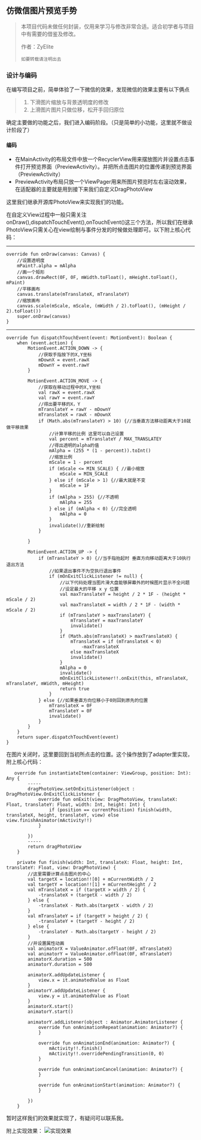 ##  仿微信图片预览手势  

> 本项目代码未做任何封装，仅用来学习与修改非常合适。适合初学者与项目中有需要的借鉴及修改。
> 
> 作者：ZyElite
> 
>     如要转载请注明出去


### 设计与编码
在编写项目之前，简单体验了一下微信的效果，发现微信的效果主要有以下俩点

> 1. 下滑图片缩放与背景透明度的修改
> 2. 上滑图片图片只做位移，松开手回归原位

确定主要做的功能之后，我们进入编码阶段。（只是简单的小功能，这里就不做设计阶段了）

#### 编码

* 在MainActivity的布局文件中放一个RecyclerView用来摆放图片并设置点击事件打开预览界面（PreviewActivity）。并把所点击图片的位置传递到预览界面（PreviewActivity）
* PreviewActivity布局只放一个ViewPager用来所图片预览时左右滚动效果，在适配器的主要就是用到接下来我们自定义DragPhotoView


这里我们继承开源库PhotoView来实现我们的功能。

在自定义View过程中一般只需关注onDraw(),dispatchTouchEvent(),onTouchEvent()这三个方法，所以我们在继承PhotoView只需关心在view绘制与事件分发的时候做处理即可。以下附上核心代码：

---
    override fun onDraw(canvas: Canvas) {
		//设置透明度
        mPaint?.alpha = mAlpha
		//画一个矩形
        canvas.drawRect(0F, 0F, mWidth.toFloat(), mHeight.toFloat(), mPaint)
		//平移画布
        canvas.translate(mTranslateX, mTranslateY)
		//缩放画布
        canvas.scale(mScale, mScale, (mWidth / 2).toFloat(), (mHeight / 2).toFloat())
        super.onDraw(canvas)
    }

---
    override fun dispatchTouchEvent(event: MotionEvent): Boolean {
        when (event.action) {
            MotionEvent.ACTION_DOWN -> {
				//获取手指按下的X,Y坐标
                mDownX = event.rawX
                mDownY = event.rawY
            }

            MotionEvent.ACTION_MOVE -> {
				//获取在移动过程中的X,Y坐标
                val rawX = event.rawX
                val rawY = event.rawY
				//得出要平移的X，Y
                mTranslateY = rawY - mDownY
                mTranslateX = rawX - mDownX
                if (Math.abs(mTranslateY) > 10) {//当垂直方法移动距离大于10就做平移效果
					//计算平移的比例 这里可以自己设置
                    val percent = mTranslateY / MAX_TRANSLATEY
					//得出透明的alpha的值
                    mAlpha = (255 * (1 - percent)).toInt()
					//缩放比例
                    mScale = 1 - percent
                    if (mScale <= MIN_SCALE) { //最小缩放
                        mScale = MIN_SCALE
                    } else if (mScale > 1) {//最大就是不变
                        mScale = 1F
                    }
                    if (mAlpha > 255) {//不透明
                        mAlpha = 255
                    } else if (mAlpha < 0) {//完全透明
                        mAlpha = 0
                    }
                    invalidate()//重新绘制
                }

            }

            MotionEvent.ACTION_UP -> {
                if (mTranslateY > 0) {//当手指抬起时 垂直方向移动距离大于10执行退出方法
					//如果退出事件不为空执行退出事件
                    if (mOnExitClickListener != null) {
						//以下代码处理当图片滑大盘能够屏幕外的时候图片显示不全问题
						//设定最大的平移 x y 位置
                        val maxTranslateY = height / 2 * 1F - (height * mScale / 2)
                        val maxTranslateX = width / 2 * 1F - (width * mScale / 2)
                        if (mTranslateY > maxTranslateY) {
                            mTranslateY = maxTranslateY
                            invalidate()
                        }
                        if (Math.abs(mTranslateX) > maxTranslateX) {
                            mTranslateX = if (mTranslateX < 0)
                                -maxTranslateX
                            else maxTranslateX
                            invalidate()
                        }
                        mAlpha = 0
                        invalidate()
                        mOnExitClickListener!!.onExit(this, mTranslateX, mTranslateY, mWidth, mHeight)
                        return true
                    }
                } else {//如果垂直方向位移小于0则回到原先的位置
                    mTranslateX = 0F
                    mTranslateY = 0F
                    invalidate()
                }
            }
        }
        return super.dispatchTouchEvent(event)
    }


在图片关闭时，这里要回到当初所点击的位置。这个操作放到了adapter里实现，附上核心代码：

       override fun instantiateItem(container: ViewGroup, position: Int): Any {
			-----
            dragPhotoView.setOnExitListener(object : DragPhotoView.OnExitClickListener {
                override fun onExit(view: DragPhotoView, translateX: Float, translateY: Float, width: Int, height: Int) {
                    if (position == currentPosition) finish(width, translateX, height, translateY, view) else view.finishAnimator(mActivity!!)
                }

            })
			-----
            return dragPhotoView
        }

        private fun finish(width: Int, translateX: Float, height: Int, translateY: Float, view: DragPhotoView) {
			//这里需要计算点击图片的中心
            val targetX = location!![0] + mCurrentWidth / 2
            val targetY = location!![1] + mCurrentHeight / 2
            val mTranslateX = if (targetX > width / 2) {
                -translateX + (targetX - width / 2)
            } else {
                -translateX - Math.abs(targetX - width / 2)
            }
            val mTranslateY = if (targetY > height / 2) {
                -translateY + (targetY - height / 2)
            } else {
                -translateY - Math.abs(targetY - height / 2)
            }
			//并设置属性动画
            val animatorX = ValueAnimator.ofFloat(0F, mTranslateX)
            val animatorY = ValueAnimator.ofFloat(0F, mTranslateY)
            animatorX.duration = 500
            animatorY.duration = 500

            animatorX.addUpdateListener {
                view.x = it.animatedValue as Float
            }
            animatorY.addUpdateListener {
                view.y = it.animatedValue as Float
            }
            animatorX.start()
            animatorY.start()

            animatorY.addListener(object : Animator.AnimatorListener {
                override fun onAnimationRepeat(animation: Animator?) {
                }

                override fun onAnimationEnd(animation: Animator?) {
                    mActivity!!.finish()
                    mActivity!!.overridePendingTransition(0, 0)
                }

                override fun onAnimationCancel(animation: Animator?) {
                }

                override fun onAnimationStart(animation: Animator?) {
                }

            })
        }
 
暂时这样我们的效果就实现了，有疑问可以联系我。

附上实现效果：
![实现效果](https://github.com/ZyElite/DragPhotoView/blob/master/resources/preview.gif)
